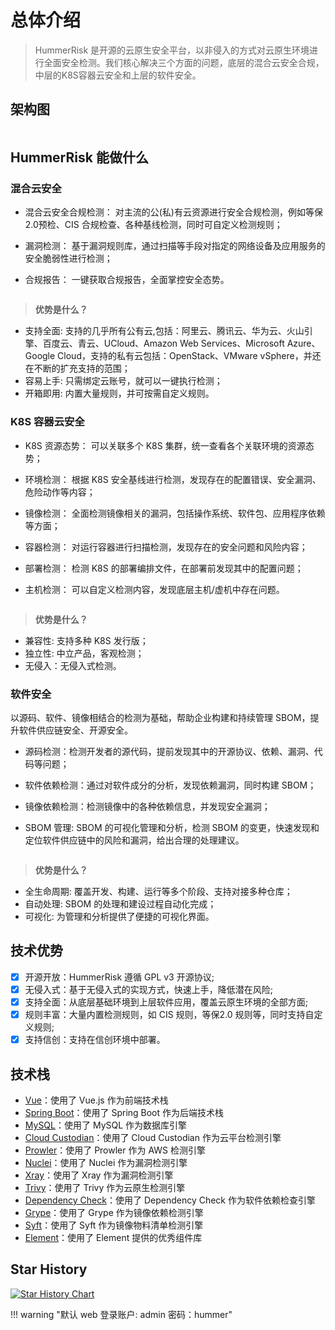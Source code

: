 # 总体介绍

> HummerRisk 是开源的云原生安全平台，以非侵入的方式对云原生环境进行全面安全检测。我们核心解决三个方面的问题，底层的混合云安全合规，中层的K8S容器云安全和上层的软件安全。

## 架构图

<img src="https://hummerrisk-1312321453.cos.ap-beijing.myqcloud.com/architecturev.png" alt="">

## HummerRisk 能做什么

### **混合云安全**

* 混合云安全合规检测：
  对主流的公(私)有云资源进行安全合规检测，例如等保2.0预检、CIS 合规检查、各种基线检测，同时可自定义检测规则；
* 漏洞检测：
  基于漏洞规则库，通过扫描等手段对指定的网络设备及应用服务的安全脆弱性进行检测；
* 合规报告：
  一键获取合规报告，全面掌控安全态势。
  
  <img src="https://hummerrisk-1312321453.cos.ap-beijing.myqcloud.com/multicloud.png" alt="">

> **优势是什么？**

* 支持全面: 支持的几乎所有公有云,包括：阿里云、腾讯云、华为云、火山引擎、百度云、青云、UCloud、Amazon Web Services、Microsoft Azure、Google Cloud，支持的私有云包括：OpenStack、VMware vSphere，并还在不断的扩充支持的范围；
* 容易上手: 只需绑定云账号，就可以一键执行检测；
* 开箱即用: 内置大量规则，并可按需自定义规则。 


### **K8S 容器云安全**
* K8S 资源态势：
  可以关联多个 K8S 集群，统一查看各个关联环境的资源态势；
* 环境检测：
  根据 K8S 安全基线进行检测，发现存在的配置错误、安全漏洞、危险动作等内容；
* 镜像检测：
  全面检测镜像相关的漏洞，包括操作系统、软件包、应用程序依赖等方面；
* 容器检测：
  对运行容器进行扫描检测，发现存在的安全问题和风险内容；
* 部署检测：
  检测 K8S 的部署编排文件，在部署前发现其中的配置问题；
* 主机检测：
  可以自定义检测内容，发现底层主机/虚机中存在问题。

  <img src="https://hummerrisk-1312321453.cos.ap-beijing.myqcloud.com/k8s.png" alt="">

>**优势是什么？**  

* 兼容性: 支持多种 K8S 发行版；
* 独立性: 中立产品，客观检测；
* 无侵入：无侵入式检测。

### **软件安全**
以源码、软件、镜像相结合的检测为基础，帮助企业构建和持续管理 SBOM，提升软件供应链安全、开源安全。  

* 源码检测：检测开发者的源代码，提前发现其中的开源协议、依赖、漏洞、代码等问题；
* 软件依赖检测：通过对软件成分的分析，发现依赖漏洞，同时构建 SBOM；
* 镜像依赖检测：检测镜像中的各种依赖信息，并发现安全漏洞；
* SBOM 管理: SBOM 的可视化管理和分析，检测 SBOM 的变更，快速发现和定位软件供应链中的风险和漏洞，给出合理的处理建议。

  <img src="https://hummerrisk-1312321453.cos.ap-beijing.myqcloud.com/software.png" alt="">

>**优势是什么？**  

* 全生命周期: 覆盖开发、构建、运行等多个阶段、支持对接多种仓库；
* 自动处理: SBOM 的处理和建设过程自动化完成；
* 可视化: 为管理和分析提供了便捷的可视化界面。 



## 技术优势

- [x] 开源开放：HummerRisk 遵循 GPL v3 开源协议;
- [x] 无侵入式：基于无侵入式的实现方式，快速上手，降低潜在风险;
- [x] 支持全面：从底层基础环境到上层软件应用，覆盖云原生环境的全部方面;
- [x] 规则丰富：大量内置检测规则，如 CIS 规则，等保2.0 规则等，同时支持自定义规则;
- [x] 支持信创：支持在信创环境中部署。

## 技术栈

- [Vue](https://vuejs.org/)：使用了 Vue.js 作为前端技术栈
- [Spring Boot](https://www.tutorialspoint.com/spring_boot/spring_boot_introduction.htm)：使用了 Spring Boot 作为后端技术栈
- [MySQL](https://www.mysql.com/)：使用了 MySQL 作为数据库引擎
- [Cloud Custodian](https://cloudcustodian.io/)：使用了 Cloud Custodian 作为云平台检测引擎
- [Prowler](https://prowler.pro/)：使用了 Prowler 作为 AWS 检测引擎
- [Nuclei](https://nuclei.projectdiscovery.io/)：使用了 Nuclei 作为漏洞检测引擎
- [Xray](https://xray.cool/)：使用了 Xray 作为漏洞检测引擎
- [Trivy](https://github.com/aquasecurity/trivy)：使用了 Trivy 作为云原生检测引擎
- [Dependency Check](https://jeremylong.github.io/DependencyCheck/)：使用了 Dependency Check 作为软件依赖检查引擎
- [Grype](https://github.com/anchore/grype)：使用了 Grype 作为镜像依赖检测引擎
- [Syft](https://github.com/anchore/syft)：使用了 Syft 作为镜像物料清单检测引擎
- [Element](https://element.eleme.cn/#/)：使用了 Element 提供的优秀组件库

## Star History

[![Star History Chart](https://api.star-history.com/svg?repos=HummerRisk/HummerRisk&type=Date)](https://star-history.com/#HummerRisk/HummerRisk&Date)

!!! warning "默认 web 登录账户: admin 密码：hummer"
